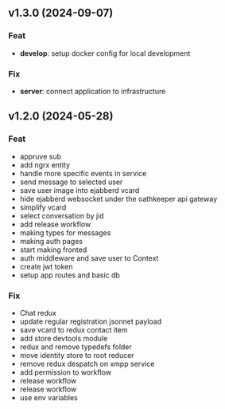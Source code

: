 ## v1.3.0 (2024-09-07)

### Feat

- **develop**: setup docker config for local development

### Fix

- **server**: connect application to infrastructure

## v1.2.0 (2024-05-28)

### Feat

- appruve sub
- add ngrx entity
- handle more specific events in service
- send message to selected user
- save user image into ejabberd vcard
- hide ejabberd websocket under the oathkeeper api gateway
- simplify vcard
- select conversation by jid
- add release workflow
- making types for messages
- making auth pages
- start making fronted
- auth middleware and save user to Context
- create jwt token
- setup app routes and basic db

### Fix

- Chat redux
- update regular registration jsonnet payload
- save vcard to redux contact item
- add store devtools module
- redux and remove typedefs folder
- move identity store to root reducer
- remove redux despatch on xmpp service
- add permission to workflow
- release workflow
- release workflow
- use env variables
